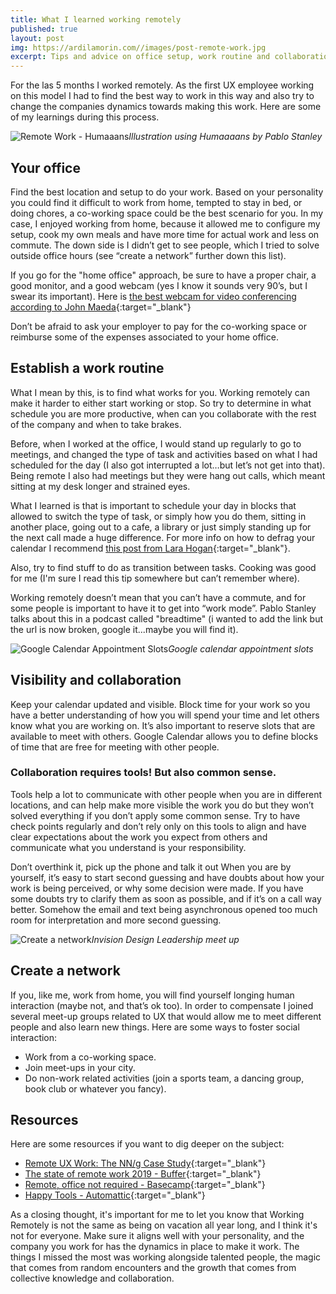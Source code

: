 ```yaml
---
title: What I learned working remotely
published: true
layout: post
img: https://ardilamorin.com//images/post-remote-work.jpg
excerpt: Tips and advice on office setup, work routine and collaboration while away from the office.
---
```

For the las 5 months I worked remotely. As the first UX employee working on this model I had to find the best way to work in this way and also try to change the companies dynamics towards making this work. Here are some of my learnings during this process.

![Remote Work - Humaaans]({{site.baseurl}}/images/remote-work.png)*Illustration using Humaaaans by Pablo Stanley*

## Your office
Find the best location and setup to do your work. Based on your personality you could find it difficult to work from home, tempted to stay in bed, or doing chores, a co-working space could be the best scenario for you. In my case, I enjoyed working from home, because it allowed me to configure my setup, cook my own meals and have more time for actual work and less on commute. The down side is I didn’t get to see people, which I tried to solve outside office hours (see “create a network” further down this list).

If you go for the "home office" approach, be sure to have a proper chair, a good monitor, and a good webcam (yes I know it sounds very 90’s, but I swear its important). Here is [the best webcam for video conferencing according to John Maeda](https://maeda.pm/2017/11/04/the-best-webcam-at-least-for-me/ "theist web cam - according to John Maeda"){:target="_blank"}

Don’t be afraid to ask your employer to pay for the co-working space or reimburse some of the expenses associated to your home office.


## Establish a work routine
What I mean by this, is to find what works for you. Working remotely can make it harder to either start working or stop. So try to determine in what schedule you are more productive, when can you collaborate with the rest of the company and when to take brakes.

Before, when I worked at the office, I would stand up regularly to go to meetings, and changed the type of task and activities based on what I had scheduled for the day (I also got interrupted a lot…but let’s not get into that). Being remote I also had meetings but they were hang out calls, which meant sitting at my desk longer and strained eyes.

What I learned is that is important to schedule your day in blocks that allowed to switch the type of task, or simply how you do them, sitting in another place, going out to a cafe, a library or just simply standing up for the next call made a huge difference. For more info on how to defrag your calendar I recommend [this post from Lara Hogan](https://larahogan.me/blog/manager-energy-drain/){:target="_blank"}.

Also, try to find stuff to do as transition between tasks. Cooking was good for me (I'm sure I read this tip somewhere but can’t remember where).

Working remotely doesn’t mean that you can’t have a commute, and for some people is important to have it to get into “work mode”. Pablo Stanley talks about this in a podcast called "breadtime" (i wanted to add the link but the url is now broken, google it...maybe you will find it).

![Google Calendar Appointment Slots]({{site.baseurl}}/images/google_calendar_appointment_slots.png)*Google calendar appointment slots*

## Visibility and collaboration
Keep your calendar updated and visible. Block time for your work so you have a better understanding of how you will spend your time and let others know what you are working on.
It’s also important to reserve slots that are available to meet with others. Google Calendar allows you to define blocks of time that are free for meeting with other people.

### Collaboration requires tools! But also common sense.
Tools help a lot to communicate with other people when you are in different locations, and can help make more visible the work you do but they won’t solved everything if you don’t apply some common sense. Try to have check points regularly and don’t rely only on this tools to align and have clear expectations about the work you expect from others and communicate what you understand is your responsibility.

Don’t overthink it, pick up the phone and talk it out
When you are by yourself, it’s easy to start second guessing and have doubts about how your work is being perceived, or why some decision were made. If you have some doubts try to clarify them as soon as possible, and if it’s on a call way better. Somehow the email and text being asynchronous opened too much room for interpretation and more second guessing.

![Create a network]({{site.baseurl}}/images/remote-work-invision-meetup.jpeg)*Invision Design Leadership meet up*

## Create a network
If you, like me, work from home, you will find yourself longing human interaction (maybe not, and that’s ok too). In order to compensate I joined several meet-up groups related to UX that would allow me to meet different people and also learn new things. Here are some ways to foster social interaction:
* Work from a co-working space.
* Join meet-ups in your city.
* Do non-work related activities (join a sports team, a dancing group, book club or whatever you fancy).


## Resources
Here are some resources if you want to dig deeper on the subject:

* [Remote UX Work: The NN/g Case Study](https://www.nngroup.com/articles/remote-ux-work-nng-case-study/ "Remote UX Work: The NN/g Case Study"){:target="_blank"}
* [The state of remote work 2019 - Buffer](https://buffer.com/state-of-remote-work-2019 "The state of remote work - Buffer"){:target="_blank"}
* [Remote, office not required - Basecamp](https://basecamp.com/books/remote "Book: Remote, Office not required by Basecamp"){:target="_blank"}
* [Happy Tools - Automattic](https://ma.tt/2019/04/happy-tools/ "Happy Tools by Automattic"){:target="_blank"}


As a closing thought, it's important for me to let you know that Working Remotely is not the same as being on vacation all year long, and I think it's not for everyone. Make sure it aligns well with your personality, and the company you work for has the dynamics in place to make it work. The things I missed the most was working alongside talented people, the magic that comes from random encounters and the growth that comes from collective knowledge and collaboration.
